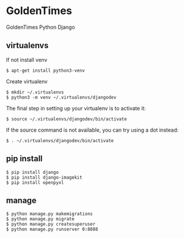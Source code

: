 # GoldenTimes
GoldenTimes Python Django

## virtualenvs
If not install venv
```
$ apt-get install python3-venv
```
Create virtualenv
```
$ mkdir ~/.virtualenvs
$ python3 -m venv ~/.virtualenvs/djangodev
```
The final step in setting up your virtualenv is to activate it:
```
$ source ~/.virtualenvs/djangodev/bin/activate
```
If the source command is not available, you can try using a dot instead:
```
$ . ~/.virtualenvs/djangodev/bin/activate
```

## pip install

```
$ pip install django
$ pip install django-imagekit
$ pip install openpyxl
```

## manage

```
$ python manage.py makemigrations
$ python manage.py migrate
$ python manage.py createsuperuser
$ python manage.py runserver 0:8888
```
